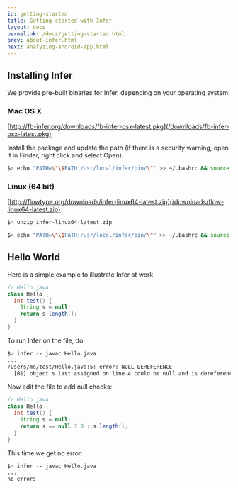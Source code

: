 ```yaml
---
id: getting-started
title: Getting started with Infer
layout: docs
permalink: /docs/getting-started.html
prev: about-infer.html
next: analyzing-android-app.html
---
```


## Installing Infer

We provide pre-built binaries for Infer, depending on your operating system:

### Mac OS X
[http://fb-infer.org/downloads/fb-infer-osx-latest.pkg](/downloads/fb-infer-osx-latest.pkg)

Install the package and update the path (if there is a security warning, open it in Finder, right click and select Open).

```bash
$> echo "PATH=\"\$PATH:/usr/local/infer/bin/\"" >> ~/.bashrc && source ~/.bashrc
```

### Linux (64 bit)

 [http://flowtype.org/downloads/infer-linux64-latest.zip](/downloads/flow-linux64-latest.zip)

 ```bash
 $> unzip infer-linux64-latest.zip
 ```

```bash
$> echo "PATH=\"\$PATH:/usr/local/infer/bin/\"" >> ~/.bashrc && source ~/.bashrc
```

## Hello World

Here is a simple example to illustrate Infer at work.

  ```java
  // Hello.java
  class Hello {
    int test() {
      String s = null;
      return s.length();
    }
  }
  ```

To run Infer on the file, do

  ```bash
  $> infer -- javac Hello.java
  ...
  /Users/me/test/Hello.java:5: error: NULL_DEREFERENCE
    [B1] object s last assigned on line 4 could be null and is dereferenced at line 5  
  ```

Now edit the file to add null checks:

  ```java
  // Hello.java
  class Hello {
    int test() {
      String s = null;
      return s == null ? 0 : s.length();
    }
  }
  ```
  
This time we get no error:

  ```bash
  $> infer -- javac Hello.java
  ...
  no errors
  ```

